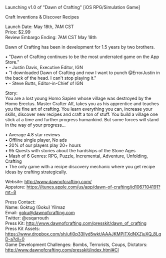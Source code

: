 Launching v1.0 of "Dawn of Crafting" [iOS RPG/Simulation Game]

Craft Inventions & Discover Recipes

Launch Date: May 18th, 7AM CST  
Price: $2.99  
Review Embargo Ending: 7AM CST May 18th  

Dawn of Crafting has been in development for 1.5 years by two brothers. 

• "Dawn of Crafting continues to be the most underrated game on the App Store."  
• - Justin Davis, Executive Editor, IGN    
• "I downloaded Dawn of Crafting and now I want to punch @ErrorJustin in the back of the head. I can't stop playing it."  
• - Steve Butts, Editor-in-Chief of IGN   

Story:   
You are a lost young Homo Sapien whose village was destroyed by the Homo Erectus. Master Crafter Alf, takes you as his apprentice and teaches you the fine art of crafting. You learn everything you can, increase your skills, discover new recipes and craft a ton of stuff. You build a village one stick at a time and further progress humankind. But some forces will stand in the way of your progress...

• Average 4.8 star reviews  
• Offline single player, No ads  
• 20% of our players play 20+ hours  
• 95 Quests with stories about the hardships of the Stone Ages  
• Mash of 6 Genres: RPG, Puzzle, Incremental, Adventure, Unfolding, Crafting  
• The only game with a recipe discovery mechanic where you get recipe ideas by crafting strategically.  

Website: http://www.dawnofcrafting.com/   
Appstore: https://itunes.apple.com/us/app/dawn-of-crafting/id1067104191?mt=8  

Press Contact:  
Name: Goktug (Goku) Yilmaz  
Email: goku@dawnofcrafting.com  
Twitter: @esqarrouth  
Press Kit: http://www.dawnofcrafting.com/presskit/dawn_of_crafting  
Press Kit Assets: https://www.dropbox.com/sh/ufi0p33llyd5wkt/AAAJKMPjTXdNXZjuXQ_8LqD-a?dl=0  
Game Development Challenges: Bombs, Terrorists, Coups, Dictators: http://www.dawnofcrafting.com/presskit/index.html#Cl  





